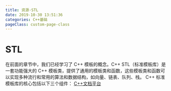 ```yaml
---
title: 资源·STL
date: 2019-10-30 13:51:36
categories: C++基础
pageClass: custom-page-class
---
```

# STL
在前面的章节中，我们已经学习了 C++ 模板的概念。C++ STL（标准模板库）是一套功能强大的 C++ 模板类，提供了通用的模板类和函数，这些模板类和函数可以实现多种流行和常用的算法和数据结构，如向量、链表、队列、栈。
C++ 标准模板库的核心包括以下三个组件：
[C++文档平台](http://172.16.140.35:81)